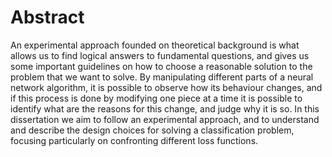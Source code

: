 # Abstract

An experimental approach founded on theoretical background is what allows us to find logical answers to fundamental questions, and gives us some important guidelines on how to choose a reasonable solution to the problem that we want to solve. By manipulating different parts of a neural network algorithm, it is possible to observe how its behaviour changes, and if this process is done by modifying one piece at a time it is possible to identify what are the reasons for this change, and judge why it is so. In this dissertation we aim to follow an experimental approach, and to understand and describe the design choices for solving a classification problem, focusing particularly on confronting different loss functions.
